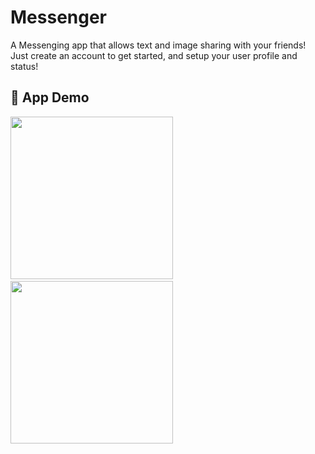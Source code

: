 # Messenger
A Messenging app that allows text and image sharing with your friends! Just create an account to get started, and setup your user profile and status!

## :camera_flash: App Demo
<img src="https://user-images.githubusercontent.com/65572088/209087305-3ebf8e32-49b3-4715-bb57-9cecb5637899.jpg" width="260">&emsp;<img src="https://user-images.githubusercontent.com/65572088/209087601-06e29cb8-2aff-4fe4-a1af-c9a21df91f75.jpg" width="260">
